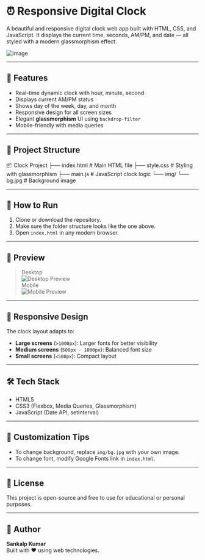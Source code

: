 # ⏰ Responsive Digital Clock

A beautiful and responsive digital clock web app built with HTML, CSS, and JavaScript. It displays the current time, seconds, AM/PM, and date — all styled with a modern glassmorphism effect.

![image](https://github.com/user-attachments/assets/2991e6da-6bf9-4a20-a33c-7d31c947bb49)


---

## 🌟 Features

- Real-time dynamic clock with hour, minute, second
- Displays current AM/PM status
- Shows day of the week, day, and month
- Responsive design for all screen sizes
- Elegant **glassmorphism** UI using `backdrop-filter`
- Mobile-friendly with media queries

---

## 📁 Project Structure

📦 Clock Project
├── index.html # Main HTML file
├── style.css # Styling with glassmorphism
├── main.js # JavaScript clock logic
└── img/
└── bg.jpg # Background image

---

## 🚀 How to Run

1. Clone or download the repository.
2. Make sure the folder structure looks like the one above.
3. Open `index.html` in any modern browser.

---

## 📸 Preview

> Desktop  
![Desktop Preview](img/desktop-preview.jpg)  
> Mobile  
![Mobile Preview](img/mobile-preview.jpg)

---

## 📱 Responsive Design

The clock layout adapts to:
- **Large screens** (`>1000px`): Larger fonts for better visibility
- **Medium screens** (`500px - 1000px`): Balanced font size
- **Small screens** (`<500px`): Compact layout

---

## 🛠️ Tech Stack

- HTML5
- CSS3 (Flexbox, Media Queries, Glassmorphism)
- JavaScript (Date API, setInterval)

---

## 📌 Customization Tips

- To change background, replace `img/bg.jpg` with your own image.
- To change font, modify Google Fonts link in `index.html`.

---

## 📄 License

This project is open-source and free to use for educational or personal purposes.

---

## 🙌 Author

**Sankalp Kumar**  
Built with ❤️ using web technologies.



